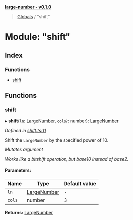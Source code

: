 **[large-number - v0.1.0](../README.md)**

> [Globals](../globals.md) / "shift"

# Module: "shift"

## Index

### Functions

* [shift](_shift_.md#shift)

## Functions

### shift

▸ **shift**(`ln`: [LargeNumber](../interfaces/_types_.largenumber.md), `cols?`: number): [LargeNumber](../interfaces/_types_.largenumber.md)

*Defined in [shift.ts:11](https://github.com/zimmed/large-number/blob/304d236/src/shift.ts#L11)*

Shift the `LargeNumber` by the specified power of 10.

*Mutates argument*

_Works like a bitshift operation, but base10 instead of base2._

#### Parameters:

Name | Type | Default value |
------ | ------ | ------ |
`ln` | [LargeNumber](../interfaces/_types_.largenumber.md) | - |
`cols` | number | 3 |

**Returns:** [LargeNumber](../interfaces/_types_.largenumber.md)
